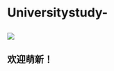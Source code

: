 # Universitystudy-
![](https://github.com/MoGuangYu/Universitystudy-/blob/master/TP/IMG_20191129_094845.jpg)
----
欢迎萌新！
----
